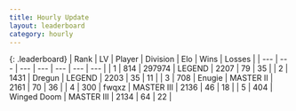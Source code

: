 ```yaml
---
title: Hourly Update
layout: leaderboard
category: hourly
---
```


{: .leaderboard}
| Rank | LV | Player | Division | Elo | Wins | Losses |
| --- | --- | --- | --- | --- | --- | --- |
| <span data-change="0">1</span> | 814 | <span title="ID: 544038">297974</span> | LEGEND | <span data-change="0">2207</span> | <span data-change="0">79</span> | <span data-change="0">35</span> |
| <span data-change="0">2</span> | 1431 | <span title="ID: 337810">Dregun</span> | LEGEND | <span data-change="0">2203</span> | <span data-change="0">35</span> | <span data-change="0">11</span> |
| <span data-change="0">3</span> | 708 | <span title="ID: 623502">Enugie</span> | MASTER II | <span data-change="0">2161</span> | <span data-change="0">70</span> | <span data-change="0">36</span> |
| <span data-change="1">4</span> | 300 | <span title="ID: 742416">fwqxz</span> | MASTER III | <span data-change="0">2136</span> | <span data-change="0">46</span> | <span data-change="0">18</span> |
| <span data-change="1">5</span> | 404 | <span title="ID: 744396">Winged Doom</span> | MASTER III | <span data-change="0">2134</span> | <span data-change="0">64</span> | <span data-change="0">22</span> |